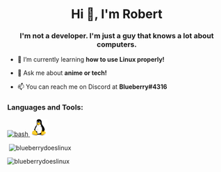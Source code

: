 <h1 align="center">Hi 👋, I'm Robert</h1>
<h3 align="center">I'm not a developer. I'm just a guy that knows a lot about computers.</h3>

- 🌱 I’m currently learning **how to use Linux properly!**

- 💬 Ask me about **anime or tech!**

- 📫 You can reach me on Discord at **Blueberry#4316**

<h3 align="left">Languages and Tools:</h3>
<p align="left"> <a href="https://www.gnu.org/software/bash/" target="_blank"> <img src="https://www.vectorlogo.zone/logos/gnu_bash/gnu_bash-icon.svg" alt="bash" width="40" height="40"/> </a> <a href="https://www.linux.org/" target="_blank"> <img src="https://raw.githubusercontent.com/devicons/devicon/master/icons/linux/linux-original.svg" alt="linux" width="40" height="40"/> </a> </p>

<p>&nbsp;<img align="center" src="https://github-readme-stats.vercel.app/api?username=blueberrydoeslinux&show_icons=true&locale=en" alt="blueberrydoeslinux" /></p>

<p align="left"> <img src="https://komarev.com/ghpvc/?username=blueberrydoeslinux&label=Profile%20views&color=0e75b6&style=flat" alt="blueberrydoeslinux" /> </p>
